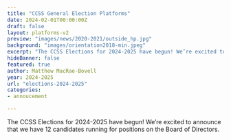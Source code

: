 ```yaml
---
title: "CCSS General Election Platforms"
date: 2024-02-01T00:00:00Z
draft: false
layout: platforms-v2
preview: "images/news/2020-2021/outside_hp.jpg"
background: "images/orientation2018-min.jpeg"
excerpt: "The CCSS Elections for 2024-2025 have begun! We’re excited to announce that we have 13 candidates running for positions on the Board of Directors."
hideBanner: false
featured: true
author: Matthew MacRae-Bovell
year: 2024-2025
url: "elections-2024-2025"
categories:
- annoucement

---
```


The CCSS Elections for 2024-2025 have begun! We’re excited to announce that we have 12 candidates running for positions on the Board of Directors.

